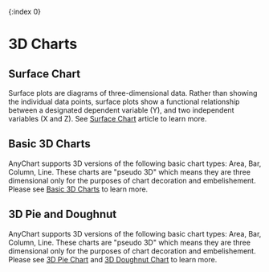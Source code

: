 {:index 0}
# 3D Charts

## Surface Chart

Surface plots are diagrams of three-dimensional data. Rather than showing the individual data points, surface plots show a functional relationship between a designated dependent variable (Y), and two independent variables (X and Z). See [Surface Chart](Surface_Chart) article to learn more.

## Basic 3D Charts

AnyChart supports 3D versions of the following basic chart types: Area, Bar, Column, Line. These charts are "pseudo 3D" which means they are three dimensional only for the purposes of chart decoration and embelishement. Please see [Basic 3D Charts](../Basic_Charts/3D/Overview) to learn more.  

## 3D Pie and Doughnut

AnyChart supports 3D versions of the following basic chart types: Area, Bar, Column, Line. These charts are "pseudo 3D" which means they are three dimensional only for the purposes of  chart decoration and embelishement. Please see [3D Pie Chart](../Basic_Charts/3D/Pie_Chart) and [3D Doughnut Chart](../Basic_Charts/3D/Doughnut_Chart) to learn more.  